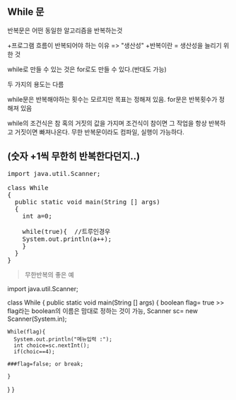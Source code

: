 While 문
-------
반복문은 어떤 동일한 알고리즘을 반복하는것 

+프로그램 흐름이 반복되어야 하는 이유 => "생산성"
 +반복이란 = 생산성을 늘리기 위한 것 

while로 만들 수 있는 것은 for로도 만들 수 있다.(반대도 가능)

두 가지의 용도는 다름

while문은 반복해야하는 횟수는 모르지만 목표는 정해져 있음.
for문은 반복횟수가 정해져 있음

while의 조건식은 참 혹의 거짓의 값을 가지며 
조건식이 참이면 그 작업을 항상 반복하고 거짓이면 빠져나온다.
무한 반복문이라도 컴파일, 실행이 가능하다. 

 (숫자 +1씩 무한히 반복한다던지..)
 -------------------------------

<pre>import java.util.Scanner;

class While
{
  public static void main(String [] args)
  { 
    int a=0;
    
    while(true){  //트루인경우
    System.out.println(a++);
    }
  }
} </pre>
> 무한반복의 좋은 예


import java.util.Scanner;

class While
{
  public static void main(String [] args)
  { 
    boolean flag= true >> flag라는 boolean의 이름은 맘대로 정하는 것이 가능, 
    Scanner sc= new Scanner(System.in);
    
    While(flag){
      System.out.println("메뉴입력 :");
      int choice=sc.nextInt();
      if(choic==4);
    
    ###flag=false; or break;
    
    }
  }
} 
  
